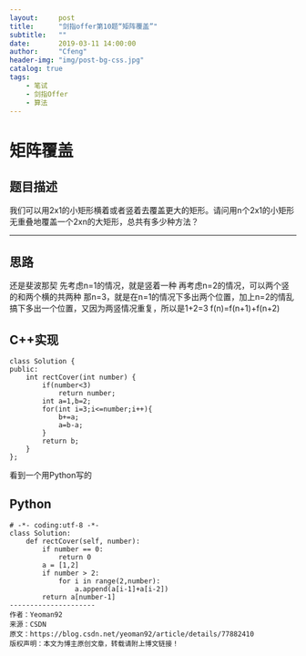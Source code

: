```yaml
---
layout:     post
title:      "剑指offer第10题“矩阵覆盖”"
subtitle:   ""
date:       2019-03-11 14:00:00
author:     "Cfeng"
header-img: "img/post-bg-css.jpg"
catalog: true
tags:
    - 笔试
    - 剑指Offer
    - 算法
---
```

# 矩阵覆盖
## 题目描述
我们可以用2x1的小矩形横着或者竖着去覆盖更大的矩形。请问用n个2x1的小矩形无重叠地覆盖一个2xn的大矩形，总共有多少种方法？
***
## 思路
还是斐波那契
先考虑n=1的情况，就是竖着一种
再考虑n=2的情况，可以两个竖的和两个横的共两种
那n=3，就是在n=1的情况下多出两个位置，加上n=2的情乱搞下多出一个位置，又因为两竖情况重复，所以是1+2=3
f(n)=f(n+1)+f(n+2)
## C++实现
```
class Solution {
public:
    int rectCover(int number) {
        if(number<3)
            return number;
        int a=1,b=2;
        for(int i=3;i<=number;i++){
            b+=a;
            a=b-a;
        }
        return b;
    }
};
```
看到一个用Python写的
## Python
```
# -*- coding:utf-8 -*-
class Solution:
    def rectCover(self, number):
        if number == 0:
            return 0
        a = [1,2]
        if number > 2:
            for i in range(2,number):
                a.append(a[i-1]+a[i-2])
        return a[number-1]
--------------------- 
作者：Yeoman92 
来源：CSDN 
原文：https://blog.csdn.net/yeoman92/article/details/77882410 
版权声明：本文为博主原创文章，转载请附上博文链接！
```
